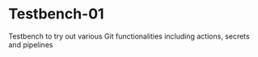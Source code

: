 # Testbench-01
Testbench to try out various Git functionalities including actions, secrets and pipelines
